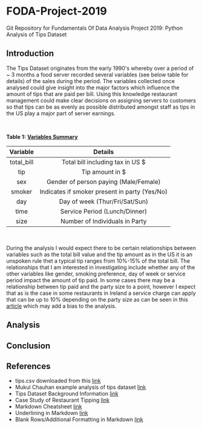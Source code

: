 # FODA-Project-2019
Git Repository for Fundamentals Of Data Analysis Project 2019: Python Analysis of Tips Dataset 

## Introduction
<p>The Tips Dataset originates from the early 1990's whereby over a period of ~ 3 months a food server recorded several variables (see below table for details) of the sales during the period.
The variables collected once analysed could give insight into the major factors which influence the amount of tips that are paid per bill. Using this knowledge restaurant management could make clear decisions on assigning servers to customers so that tips can be as evenly as possible distributed amongst staff as tips in the US play a major part of server earnings. </p>
<p>&nbsp;</p>

**Table 1:** <span style="text-decoration: underline">**Variables Summary**</span>

|**Variable**|**Details**|
|:-----:|:-----:|
|total\_bill|Total bill including tax in US $|
|tip|Tip amount in $|
|sex|Gender of person paying (Male/Female)|
|smoker|Indicates if smoker present in party (Yes/No)|
|day|Day of week (Thur/Fri/Sat/Sun)|
|time|Service Period (Lunch/Dinner)|
|size|Number of Individuals in Party|
<p>&nbsp;</p>

During the analysis I would expect there to be certain relationships between variables such as the total bill value and the tip amount as in the US it is an unspoken rule thet a typical tip ranges from 10%-15% of the total bill. 
The relationships that I am interested in investigating include whether any of the other variables like gender, smoking preference, day of week or service period impact the amount of tip paid. In some cases there may be a relationship between tip paid and the party size to a point, however I expect that as is the case in some restaurants in Ireland a service charge can apply that can be up to 10% depending on the party size as can be seen in this [article](https://www.irishtimes.com/life-and-style/food-and-drink/before-you-leave-a-tip-in-an-irish-restaurant-read-this-1.3857096) which may add a bias to the analysis.


## Analysis

## Conclusion

[Comment]: <> (Remember to discuss variable of sex of food server which may also impact size of tip)


## References
- tips.csv downloaded from this [link](https://github.com/mwaskom/seaborn-data/blob/master/tips.csv)
- Mukul Chauhan example analysis of tips dataset [link](https://medium.com/@mukul.mschauhan/data-visualisation-using-seaborn-464b7c0e5122)
- Tips Dataset Background Information [link](http://www.ggobi.org/book/chap-data.pdf)
- Case Study of Restaurant Tipping [link](https://dicook.public.iastate.edu/stat503/05/cs-tips2.pdf)
- Markdown Cheatsheet [link](https://github.com/adam-p/markdown-here/wiki/Markdown-Cheatsheet#headers)
- Underlining in Markdown [link](https://stackoverflow.com/questions/44840416/how-to-make-a-word-underline-in-markdown)
- Blank Rows/Additional Formatting in Markdown [link](https://dotcms.com/docs/latest/markdown-syntax)
